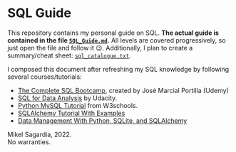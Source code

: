 # SQL Guide

This repository contains my personal guide on SQL. **The actual guide is contained in the file [`SQL_Guide.md`](SQL_Guide.md).** All levels are covered progressively, so just open the file and follow it :wink:. Additionally, I plan to create a summary/cheat sheet: [`sql_catalogue.txt`](sql_catalogue.txt).

I composed this document after refreshing my SQL knowledge by following several courses/tutorials:

- [The Complete SQL Bootcamp](https://www.udemy.com/course/the-complete-sql-bootcamp/), created by José Marcial Portilla (Udemy)
- [SQL for Data Analysis](https://www.udacity.com/course/sql-for-data-analysis--ud198) by Udacity.
- [Python MySQL Tutorial](https://www.w3schools.com/python/python_mysql_getstarted.asp) from W3schools.
- [SQLAlchemy Tutorial With Examples](https://www.datacamp.com/tutorial/sqlalchemy-tutorial-examples)
- [Data Management With Python, SQLite, and SQLAlchemy](https://realpython.com/python-sqlite-sqlalchemy/)

Mikel Sagardia, 2022.  
No warranties.